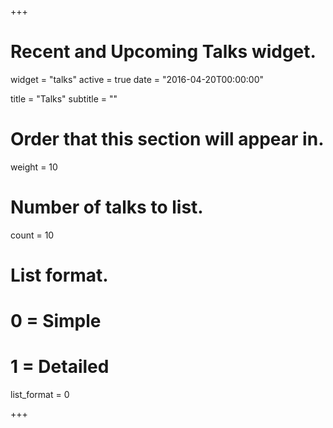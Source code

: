 +++
# Recent and Upcoming Talks widget.
widget = "talks"
active = true
date = "2016-04-20T00:00:00"

title = "Talks"
subtitle = ""

# Order that this section will appear in.
weight = 10

# Number of talks to list.
count = 10

# List format.
#   0 = Simple
#   1 = Detailed
list_format = 0

+++
